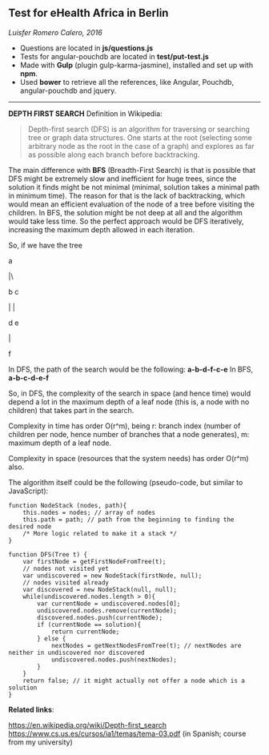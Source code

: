 

Test for eHealth Africa in Berlin
---------------------------------
*Luisfer Romero Calero, 2016*

 - Questions are located in **js/questions.js**
 - Tests for angular-pouchdb are located in **test/put-test.js**
 - Made with **Gulp** (plugin gulp-karma-jasmine), installed and set up
   with **npm**.
 - Used **bower** to retrieve all the references, like Angular, Pouchdb,
   angular-pouchdb and jquery.


----------


**DEPTH FIRST SEARCH**
Definition in Wikipedia:

> Depth-first search (DFS) is an algorithm for traversing or searching
> tree or graph data structures. One starts at the root (selecting some
> arbitrary node as the root in the case of a graph) and explores as far
> as possible along each branch before backtracking.

The main difference with **BFS** (Breadth-First Search) is that is possible that DFS might be extremely slow and inefficient for huge trees, since the solution it finds might be not minimal (minimal, solution takes a minimal path in minimum time). The reason for that is the lack of backtracking, which would mean an efficient evaluation of the node of a tree before visiting the children. In BFS, the solution might be not deep at all and the algorithm would take less time. So the perfect approach would be DFS iteratively, increasing the maximum depth allowed in each iteration.

So, if we have the tree

 a
 
 |\
 
 b c
 
 | |
 
 d e
 
 |
 
 f

 In DFS, the path of the search would be the following: **a-b-d-f-c-e**
 In BFS, **a-b-c-d-e-f**

 So, in DFS, the complexity of the search in space (and hence time) would depend a lot in the maximum depth of a leaf node (this is, a node with no children) that takes part in the search.

 Complexity in time has order O(r^m), being r: branch index (number of children per node, hence number of branches that a node generates), m: maximum depth of a leaf node.

 Complexity in space (resources that the system needs) has order O(r^m) also.

 The algorithm itself could be the following (pseudo-code, but similar to JavaScript):

    function NodeStack (nodes, path){
    	this.nodes = nodes; // array of nodes
    	this.path = path; // path from the beginning to finding the desired node
        /* More logic related to make it a stack */
    }
    
    function DFS(Tree t) {
    	var firstNode = getFirstNodeFromTree(t);
    	// nodes not visited yet
    	var undiscovered = new NodeStack(firstNode, null); 
    	// nodes visited already
    	var discovered = new NodeStack(null, null); 
    	while(undiscovered.nodes.length > 0){
    		var currentNode = undiscovered.nodes[0];
    		undiscovered.nodes.remove(currentNode);
    		discovered.nodes.push(currentNode);
    		if (currentNode == solution){
    			return currentNode;
    		} else {
    			nextNodes = getNextNodesFromTree(t); // nextNodes are neither in undiscovered nor discovered
    			undiscovered.nodes.push(nextNodes);
    		}
    	}
    	return false; // it might actually not offer a node which is a solution
    }

**Related links**:

https://en.wikipedia.org/wiki/Depth-first_search
https://www.cs.us.es/cursos/ia1/temas/tema-03.pdf (in Spanish; course from my university)

